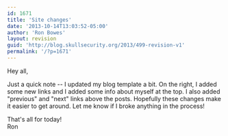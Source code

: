 ```yaml
---
id: 1671
title: 'Site changes'
date: '2013-10-14T13:03:52-05:00'
author: 'Ron Bowes'
layout: revision
guid: 'http://blog.skullsecurity.org/2013/499-revision-v1'
permalink: '/?p=1671'
---
```


Hey all,

Just a quick note -- I updated my blog template a bit. On the right, I added some new links and I added some info about myself at the top. I also added "previous" and "next" links above the posts. Hopefully these changes make it easier to get around. Let me know if I broke anything in the process!

That's all for today!  
Ron